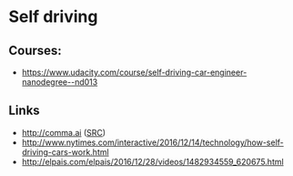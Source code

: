 Self driving
============

Courses:
-------

* https://www.udacity.com/course/self-driving-car-engineer-nanodegree--nd013

Links
-----

* http://comma.ai ([SRC](https://github.com/commaai))
* http://www.nytimes.com/interactive/2016/12/14/technology/how-self-driving-cars-work.html
* http://elpais.com/elpais/2016/12/28/videos/1482934559_620675.html
